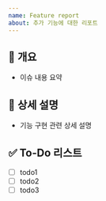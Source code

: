 ```yaml
---
name: Feature report
about: 추가 기능에 대한 리포트
---
```


## 📖 개요
- 이슈 내용 요약


## 📝 상세 설명
- 기능 구현 관련 상세 설명


## ✅ To-Do 리스트

- [ ] todo1
- [ ] todo2
- [ ] todo3